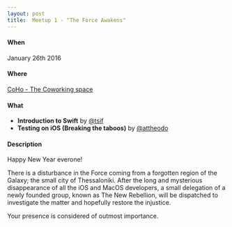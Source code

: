 ```yaml
---
layout: post
title:  Meetup 1 - "The Force Awakens"
---
```


#### When
January 26th 2016

#### Where
[CoHo - The Coworking space](https://www.facebook.com/coho.gr)

#### What
* **Introduction to Swift** by [@tsif](https://twitter.com/tsif)
* **Testing on iOS (Breaking the taboos)** by [@attheodo](https://twitter.com/attheodo)

#### Description
Happy New Year everone!

There is a disturbance in the Force coming from a forgotten region of the Galaxy; the small city of Thessaloniki. After the long and mysterious disappearance of all the iOS and MacOS developers, a small delegation of a newly founded group, known as The New Rebellion, will be dispatched to investigate the matter and hopefully restore the injustice.

Your presence is considered of outmost importance.
